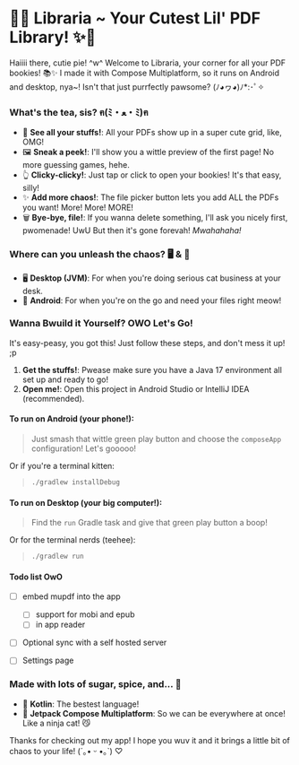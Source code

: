 # 💖✨ Libraria ~ Your Cutest Lil' PDF Library! ✨💖

Haiiii there, cutie pie! ^w^ Welcome to Libraria, your corner for all your PDF bookies! 📚✨ I made it with Compose Multiplatform, so it runs on Android and desktop, nya~! Isn't that just purrfectly pawsome? (ﾉ◕ヮ◕)ﾉ*:･ﾟ✧

### What's the tea, sis? ฅ(ﾐ・ﻌ・ﾐ)ฅ
*   📖 **See all your stuffs!**: All your PDFs show up in a super cute grid, like, OMG!
*   🖼️ **Sneak a peek!**: I'll show you a wittle preview of the first page! No more guessing games, hehe.
*   👆 **Clicky-clicky!**: Just tap or click to open your bookies! It's that easy, silly!
*   ✨ **Add more chaos!**: The file picker button lets you add ALL the PDFs you want! More! More! MORE!
*   🗑️ **Bye-bye, file!**: If you wanna delete something, I'll ask you nicely first, pwomenade! UwU But then it's gone forevah! *Mwahahaha!*

### Where can you unleash the chaos? 🖥️ & 📱
*   🖥️ **Desktop (JVM)**: For when you're doing serious cat business at your desk.
*   📱 **Android**: For when you're on the go and need your files right meow!

### Wanna Bwuild it Yourself? OWO Let's Go!
It's easy-peasy, you got this! Just follow these steps, and don't mess it up! ;p

1.  **Get the stuffs!**: Pwease make sure you have a Java 17 environment all set up and ready to go!
2.  **Open me!**: Open this project in Android Studio or IntelliJ IDEA (recommended).

#### To run on **Android** (your phone!):
> Just smash that wittle green play button and choose the `composeApp` configuration! Let's gooooo!

Or if you're a terminal kitten:
> ```sh
> ./gradlew installDebug
> ```

#### To run on **Desktop** (your big computer!):
> Find the `run` Gradle task and give that green play button a boop!

Or for the terminal nerds (teehee):
> ```sh
> ./gradlew run
> ```

#### Todo list OwO
- [ ] embed mupdf into the app
  - [ ] support for mobi and epub
  - [ ] in app reader
- [ ] Optional sync with a self hosted server
- [ ] Settings page


### Made with lots of sugar, spice, and... 🍰
*   💜 **Kotlin**: The bestest language!
*   🚀 **Jetpack Compose Multiplatform**: So we can be everywhere at once! Like a ninja cat! 😼

Thanks for checking out my app! I hope you wuv it and it brings a little bit of chaos to your life! (´｡• ᵕ •｡`) ♡

